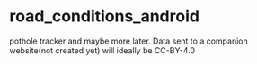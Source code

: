 # road_conditions_android
pothole tracker and maybe more later. Data sent to a companion website(not created yet) will ideally be CC-BY-4.0
